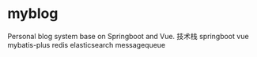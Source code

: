 # myblog
Personal blog system base on Springboot and Vue.
技术栈 springboot vue mybatis-plus redis elasticsearch messagequeue 
